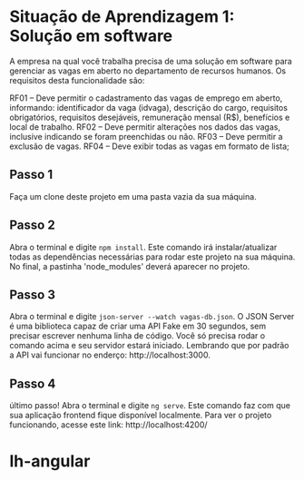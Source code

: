 # Situação de Aprendizagem 1: Solução em software

A empresa na qual você trabalha precisa de uma solução em software para gerenciar as vagas em aberto no departamento de recursos humanos. Os requisitos desta funcionalidade são:

RF01 – Deve permitir o cadastramento das vagas de emprego em aberto, informando: identificador da vaga (idvaga), descrição do cargo, requisitos obrigatórios, requisitos desejáveis, remuneração mensal (R$), benefícios e local de trabalho.
RF02 – Deve permitir alterações nos dados das vagas, inclusive indicando se foram preenchidas ou não.
RF03 – Deve permitir a exclusão de vagas.
RF04 – Deve exibir todas as vagas em formato de lista;

## Passo 1

Faça um clone deste projeto em uma pasta vazia da sua máquina.

## Passo 2

Abra o terminal e digite `npm install`. Este comando irá instalar/atualizar todas as dependências necessárias para rodar este projeto na sua máquina. No final, a pastinha 'node_modules' deverá aparecer no projeto.

## Passo 3

Abra o terminal e digite `json-server --watch vagas-db.json`. O JSON Server é uma biblioteca capaz de criar uma API Fake em 30 segundos, sem precisar escrever nenhuma linha de código. Você só precisa rodar o comando acima e seu servidor estará iniciado. Lembrando que por padrão a API vai funcionar no enderço: http://localhost:3000.

## Passo 4

último passo! Abra o terminal e digite `ng serve`. Este comando faz com que sua aplicação frontend fique disponível localmente. Para ver o projeto funcionando, acesse este link: http://localhost:4200/
# lh-angular
